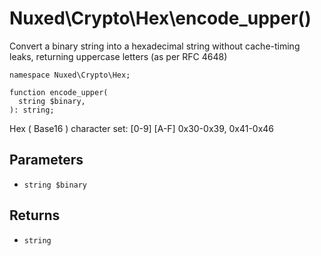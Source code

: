 # Nuxed\\Crypto\\Hex\\encode_upper()




Convert a binary string into a hexadecimal string without cache-timing
leaks, returning uppercase letters (as per RFC 4648)




``` Hack
namespace Nuxed\Crypto\Hex;

function encode_upper(
  string $binary,
): string;
```




Hex ( Base16 ) character set:
[0-9]      [A-F]
0x30-0x39, 0x41-0x46




## Parameters




+ ` string $binary `




## Returns




* ` string `